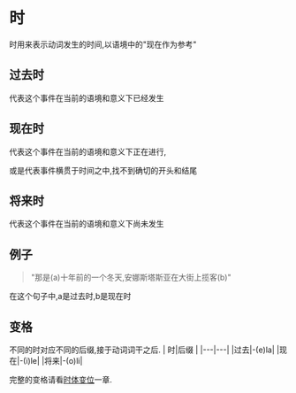 # 时

时用来表示动词发生的时间,以语境中的"现在作为参考"

## 过去时
代表这个事件在当前的语境和意义下已经发生
## 现在时
代表这个事件在当前的语境和意义下正在进行,

或是代表事件横贯于时间之中,找不到确切的开头和结尾
## 将来时
代表这个事件在当前的语境和意义下尚未发生

## 例子
>"那是(a)十年前的一个冬天,安娜斯塔斯亚在大街上揽客(b)"

在这个句子中,a是过去时,b是现在时

## 变格
不同的时对应不同的后缀,接于动词词干之后.
| 时|后缀   |
|---|---|
|过去|-(e)la|
|现在|-(i)le|
|将来|-(o)li|

完整的变格请看[时体变位](collocation.md)一章.